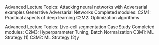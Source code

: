 Advanced Lecture Topics:
Attacking neural networks with Adversarial examples
Generative Adversarial Networks
Completed modules:
C2M1: Practical aspects of deep learning
C2M2: Optimization algorithms

Advanced Lecture Topics:
Live-cell segmentation Case Study
Completed modules:
C2M3: Hyperparameter Tuning, Batch Normalization
C3M1: ML Strategy (1)
C3M2: ML Strategy (2)y

